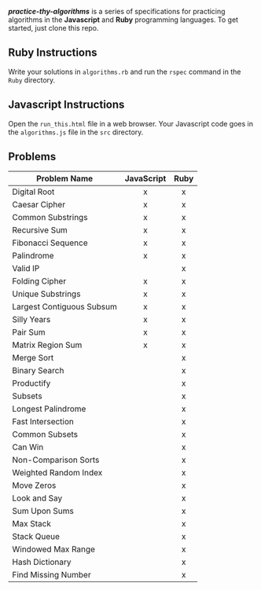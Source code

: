 ***practice-thy-algorithms*** is a series of specifications for practicing algorithms in the **Javascript** and **Ruby** programming languages.
To get started, just clone this repo.

## Ruby Instructions
Write your solutions in `algorithms.rb` and run the `rspec` command in the `Ruby` directory.

## Javascript Instructions
Open the `run_this.html` file in a web browser.
Your Javascript code goes in the `algorithms.js` file in the `src` directory.

## Problems
| Problem Name              | JavaScript | Ruby |
| ------------------------- |:----------:| :---:|
| Digital Root              | x          | x    |
| Caesar Cipher             | x          | x    |
| Common Substrings         | x          | x    |
| Recursive Sum             | x          | x    |
| Fibonacci Sequence        | x          | x    |
| Palindrome                | x          | x    |
| Valid IP                  |            | x    |
| Folding Cipher            | x          | x    |
| Unique Substrings         | x          | x    |
| Largest Contiguous Subsum | x          | x    |
| Silly Years               | x          | x    |
| Pair Sum                  | x          | x    |
| Matrix Region Sum         | x          | x    |
| Merge Sort                |            | x    |
| Binary Search             |            | x    |
| Productify                |            | x    |
| Subsets                   |            | x    |
| Longest Palindrome        |            | x    |
| Fast Intersection         |            | x    |
| Common Subsets            |            | x    |
| Can Win                   |            | x    |
| Non-Comparison Sorts      |            | x    |
| Weighted Random Index     |            | x    |
| Move Zeros                |            | x    |
| Look and Say              |            | x    |
| Sum Upon Sums             |            | x    |
| Max Stack                 |            | x    |
| Stack Queue               |            | x    |
| Windowed Max Range        |            | x    |
| Hash Dictionary           |            | x    |
| Find Missing Number       |            | x    |
